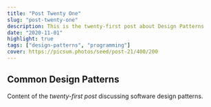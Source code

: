 ```yaml
---
title: "Post Twenty One"
slug: "post-twenty-one"
description: This is the twenty-first post about Design Patterns
date: "2020-11-01"
highlight: true
tags: ["design-patterns", "programming"]
cover: https://picsum.photos/seed/post-21/400/200
---
```


## Common Design Patterns

Content of the _twenty-first post_ discussing software design patterns.

<!-- Generated by Copilot -->
